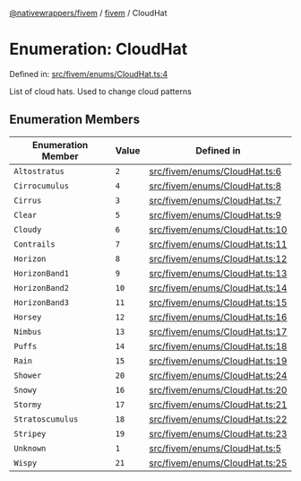 [@nativewrappers/fivem](../../README.md) / [fivem](../README.md) / CloudHat

# Enumeration: CloudHat

Defined in: [src/fivem/enums/CloudHat.ts:4](https://github.com/nativewrappers/fivem/blob/712f0bf92fff25cfcad1f759429c48668c195b4a/src/fivem/enums/CloudHat.ts#L4)

List of cloud hats. Used to change cloud patterns

## Enumeration Members

| Enumeration Member | Value | Defined in |
| ------ | ------ | ------ |
| <a id="altostratus"></a> `Altostratus` | `2` | [src/fivem/enums/CloudHat.ts:6](https://github.com/nativewrappers/fivem/blob/712f0bf92fff25cfcad1f759429c48668c195b4a/src/fivem/enums/CloudHat.ts#L6) |
| <a id="cirrocumulus"></a> `Cirrocumulus` | `4` | [src/fivem/enums/CloudHat.ts:8](https://github.com/nativewrappers/fivem/blob/712f0bf92fff25cfcad1f759429c48668c195b4a/src/fivem/enums/CloudHat.ts#L8) |
| <a id="cirrus"></a> `Cirrus` | `3` | [src/fivem/enums/CloudHat.ts:7](https://github.com/nativewrappers/fivem/blob/712f0bf92fff25cfcad1f759429c48668c195b4a/src/fivem/enums/CloudHat.ts#L7) |
| <a id="clear"></a> `Clear` | `5` | [src/fivem/enums/CloudHat.ts:9](https://github.com/nativewrappers/fivem/blob/712f0bf92fff25cfcad1f759429c48668c195b4a/src/fivem/enums/CloudHat.ts#L9) |
| <a id="cloudy"></a> `Cloudy` | `6` | [src/fivem/enums/CloudHat.ts:10](https://github.com/nativewrappers/fivem/blob/712f0bf92fff25cfcad1f759429c48668c195b4a/src/fivem/enums/CloudHat.ts#L10) |
| <a id="contrails"></a> `Contrails` | `7` | [src/fivem/enums/CloudHat.ts:11](https://github.com/nativewrappers/fivem/blob/712f0bf92fff25cfcad1f759429c48668c195b4a/src/fivem/enums/CloudHat.ts#L11) |
| <a id="horizon"></a> `Horizon` | `8` | [src/fivem/enums/CloudHat.ts:12](https://github.com/nativewrappers/fivem/blob/712f0bf92fff25cfcad1f759429c48668c195b4a/src/fivem/enums/CloudHat.ts#L12) |
| <a id="horizonband1"></a> `HorizonBand1` | `9` | [src/fivem/enums/CloudHat.ts:13](https://github.com/nativewrappers/fivem/blob/712f0bf92fff25cfcad1f759429c48668c195b4a/src/fivem/enums/CloudHat.ts#L13) |
| <a id="horizonband2"></a> `HorizonBand2` | `10` | [src/fivem/enums/CloudHat.ts:14](https://github.com/nativewrappers/fivem/blob/712f0bf92fff25cfcad1f759429c48668c195b4a/src/fivem/enums/CloudHat.ts#L14) |
| <a id="horizonband3"></a> `HorizonBand3` | `11` | [src/fivem/enums/CloudHat.ts:15](https://github.com/nativewrappers/fivem/blob/712f0bf92fff25cfcad1f759429c48668c195b4a/src/fivem/enums/CloudHat.ts#L15) |
| <a id="horsey"></a> `Horsey` | `12` | [src/fivem/enums/CloudHat.ts:16](https://github.com/nativewrappers/fivem/blob/712f0bf92fff25cfcad1f759429c48668c195b4a/src/fivem/enums/CloudHat.ts#L16) |
| <a id="nimbus"></a> `Nimbus` | `13` | [src/fivem/enums/CloudHat.ts:17](https://github.com/nativewrappers/fivem/blob/712f0bf92fff25cfcad1f759429c48668c195b4a/src/fivem/enums/CloudHat.ts#L17) |
| <a id="puffs"></a> `Puffs` | `14` | [src/fivem/enums/CloudHat.ts:18](https://github.com/nativewrappers/fivem/blob/712f0bf92fff25cfcad1f759429c48668c195b4a/src/fivem/enums/CloudHat.ts#L18) |
| <a id="rain"></a> `Rain` | `15` | [src/fivem/enums/CloudHat.ts:19](https://github.com/nativewrappers/fivem/blob/712f0bf92fff25cfcad1f759429c48668c195b4a/src/fivem/enums/CloudHat.ts#L19) |
| <a id="shower"></a> `Shower` | `20` | [src/fivem/enums/CloudHat.ts:24](https://github.com/nativewrappers/fivem/blob/712f0bf92fff25cfcad1f759429c48668c195b4a/src/fivem/enums/CloudHat.ts#L24) |
| <a id="snowy"></a> `Snowy` | `16` | [src/fivem/enums/CloudHat.ts:20](https://github.com/nativewrappers/fivem/blob/712f0bf92fff25cfcad1f759429c48668c195b4a/src/fivem/enums/CloudHat.ts#L20) |
| <a id="stormy"></a> `Stormy` | `17` | [src/fivem/enums/CloudHat.ts:21](https://github.com/nativewrappers/fivem/blob/712f0bf92fff25cfcad1f759429c48668c195b4a/src/fivem/enums/CloudHat.ts#L21) |
| <a id="stratoscumulus"></a> `Stratoscumulus` | `18` | [src/fivem/enums/CloudHat.ts:22](https://github.com/nativewrappers/fivem/blob/712f0bf92fff25cfcad1f759429c48668c195b4a/src/fivem/enums/CloudHat.ts#L22) |
| <a id="stripey"></a> `Stripey` | `19` | [src/fivem/enums/CloudHat.ts:23](https://github.com/nativewrappers/fivem/blob/712f0bf92fff25cfcad1f759429c48668c195b4a/src/fivem/enums/CloudHat.ts#L23) |
| <a id="unknown"></a> `Unknown` | `1` | [src/fivem/enums/CloudHat.ts:5](https://github.com/nativewrappers/fivem/blob/712f0bf92fff25cfcad1f759429c48668c195b4a/src/fivem/enums/CloudHat.ts#L5) |
| <a id="wispy"></a> `Wispy` | `21` | [src/fivem/enums/CloudHat.ts:25](https://github.com/nativewrappers/fivem/blob/712f0bf92fff25cfcad1f759429c48668c195b4a/src/fivem/enums/CloudHat.ts#L25) |

